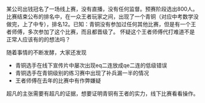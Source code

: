 某公司出钱冠名了一场线上赛，没有直播，没有任何监督。预赛阶段选出800人。比赛结束公布的排名中，在一众王者玩家之间，出现了一个青铜（对应中考数学没做完，上了中专），排名12。已知：青铜没有参加过任何其他比赛，但是有一个王者师傅，多次参加了这个比赛，而且都晋级了。 怀疑这个王者师傅代打难道不是正常人应该有的的想法吗？

随着事情的不断发酵，大家还发现
- 青铜选手在线下宣传片中屡次出现eq二连放成qe二连的低级错误
- 青铜选手在青铜级别的练习赛中出现了补兵漏一半的情况
- 王者师傅在去年的比赛中有作弊嫌疑





超凡的主张需要有超凡的证据，想要证明青铜有王者的实力，线下比赛看看操作。
